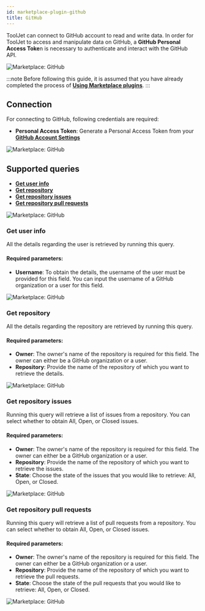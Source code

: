 ```yaml
---
id: marketplace-plugin-github
title: GitHub
---
```


ToolJet can connect to GitHub account to read and write data. In order for ToolJet to access and manipulate data on GitHub, a **GitHub Personal Access Toke**n is necessary to authenticate and interact with the GitHub API.

<div style={{textAlign: 'center'}}>

<img className="screenshot-full" src="/img/marketplace/plugins/github/githubadd.gif" alt="Marketplace: GitHub" />

</div>

:::note
Before following this guide, it is assumed that you have already completed the process of **[Using Marketplace plugins](/docs/marketplace/marketplace-overview#using-marketplace-plugins)**.
:::

## Connection

For connecting to GitHub, following credentials are required:
- **Personal Access Token**: Generate a Personal Access Token from your **[GitHub Account Settings](https://docs.github.com/en/authentication/keeping-your-account-and-data-secure/creating-a-personal-access-token)**

<div style={{textAlign: 'center'}}>

<img className="screenshot-full" src="/img/marketplace/plugins/github/connection.png" alt="Marketplace: GitHub" />

</div>

## Supported queries

- **[Get user info](#get-user-info)**
- **[Get repository](#get-repository)**
- **[Get repository issues](#get-repository-issues)**
- **[Get repository pull requests](#get-repository-pull-requests)**

<div style={{textAlign: 'center'}}>

<img className="screenshot-full" src="/img/marketplace/plugins/github/list.png" alt="Marketplace: GitHub" />

</div>

### Get user info

All the details regarding the user is retrieved by running this query.

#### Required parameters: 

- **Username**: To obtain the details, the username of the user must be provided for this field. You can input the username of a GitHub organization or a user for this field.

<div style={{textAlign: 'center'}}>

<img className="screenshot-full" src="/img/marketplace/plugins/github/getuserinfo.png" alt="Marketplace: GitHub" />

</div>

### Get repository

All the details regarding the repository are retrieved by running this query.

#### Required parameters: 

- **Owner**: The owner's name of the repository is required for this field. The owner can either be a GitHub organization or a user.
- **Repository**: Provide the name of the repository of which you want to retrieve the details.

<div style={{textAlign: 'center'}}>

<img className="screenshot-full" src="/img/marketplace/plugins/github/getrepo.png" alt="Marketplace: GitHub" />

</div>

### Get repository issues

Running this query will retrieve a list of issues from a repository. You can select whether to obtain All, Open, or Closed issues.

#### Required parameters:

- **Owner**: The owner's name of the repository is required for this field. The owner can either be a GitHub organization or a user.
- **Repository**: Provide the name of the repository of which you want to retrieve the issues.
- **State**: Choose the state of the issues that you would like to retrieve: All, Open, or Closed.

<div style={{textAlign: 'center'}}>

<img className="screenshot-full" src="/img/marketplace/plugins/github/getissues.png" alt="Marketplace: GitHub" />

</div>

### Get repository pull requests

Running this query will retrieve a list of pull requests from a repository. You can select whether to obtain All, Open, or Closed issues.

#### Required parameters:

- **Owner**: The owner's name of the repository is required for this field. The owner can either be a GitHub organization or a user.
- **Repository**: Provide the name of the repository of which you want to retrieve the pull requests.
- **State**: Choose the state of the pull requests that you would like to retrieve: All, Open, or Closed.

<div style={{textAlign: 'center'}}>

<img className="screenshot-full" src="/img/marketplace/plugins/github/getpr.png" alt="Marketplace: GitHub" />

</div>